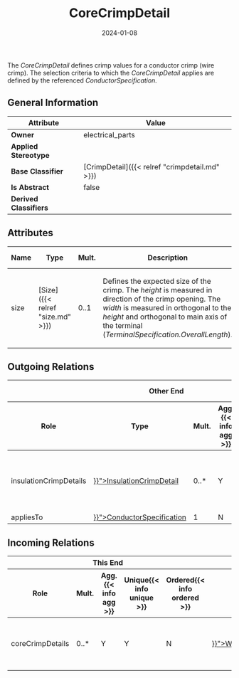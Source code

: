 ﻿---
title: CoreCrimpDetail
toc: false
type: specs
date: "2024-01-08"
draft: false
specification: VEC
version: 2.1.0
documentType: "Recommendation"
elementType: Class
classes:
  - CoreCrimpDetail
menu_name: vec-2.1.0
---
<p> The <i>CoreCrimpDetail </i>defines crimp values for a conductor crimp (wire crimp). The selection criteria to which the <i>CoreCrimpDetail </i>applies are defined by the referenced <i>ConductorSpecification.</i>      </p>

## General Information

| Attribute               | Value |
|-------------------------|-------|
| **Owner**               | electrical_parts |
| **Applied Stereotype**  |   |
| **Base Classifier**     | [CrimpDetail]({{< relref "crimpdetail.md" >}})<br/>  |
| **Is Abstract**         | false |
| **Derived Classifiers** |   |

## Attributes
|  Name  |  Type  |  Mult.  |  Description  |  Owning Classifier  |
|--------|--------|---------|---------------|--------------|
|size| [Size]({{< relref "size.md" >}}) | 0..1 | <p> Defines the expected size of the crimp. The <i>height</i> is measured in direction of the crimp opening. The <i>width</i> is measured in orthogonal to the <i>height</i> and orthogonal to main axis of the terminal (<i>TerminalSpecification.OverallLength</i>).      </p> | [CrimpDetail]({{< relref "crimpdetail.md" >}}) |

## Outgoing Relations
<table>
    <thead>
        <tr>
           <th colspan="6">Other End</th>
           <th colspan="1">This End</th>
           <th colspan="1">General</th>
        </tr>
        <tr>
           <th>Role</th>
           <th>Type</th>
           <th>Mult.</th>
           <th>Agg.{{< info agg >}}</th>
           <th>Unique{{< info unique >}}</th>
           <th>Ordered{{< info ordered >}}</th>
           <th>Mult.</th>
           <th>Description</th>
        </tr>
    <thead>
    <tbody>
    <tr>
        <td>insulationCrimpDetails</td>
        <td><a href="{{< relref "insulationcrimpdetail.md" >}}">InsulationCrimpDetail</a></td>
        <td>0..*</td>
        <td>Y</td>
        <td>Y</td>
        <td>N</td>
        <td>1</td>
        <td><p> Defines the different <i>InsulationCrimpDetails </i>that are valid combinations for this <i>CoreCrimpDetail.</i>      </p></td>
    </tr>
    <tr>
        <td>appliesTo</td>
        <td><a href="{{< relref "conductorspecification.md" >}}">ConductorSpecification</a></td>
        <td>1</td>
        <td>N</td>
        <td>Y</td>
        <td>N</td>
        <td></td>
        <td></td>
    </tr>
    </tbody>
</table>

##  Incoming Relations
<table>
    <thead>
        <tr>
           <th colspan="5">This End</th>
           <th colspan="2">Other End</th>
           <th colspan="1">General</th>
        </tr>
        <tr>
           <th>Role</th>
           <th>Mult.</th>
           <th>Agg.{{< info agg >}}</th>
           <th>Unique{{< info unique >}}</th>
           <th>Ordered{{< info ordered >}}</th>
           <th>Type</th>
           <th>Mult.</th>
           <th>Description</th>
        </tr>
    <thead>
    <tbody>
    <tr>
        <td>coreCrimpDetails</td>
        <td>0..*</td>
        <td>Y</td>
        <td>Y</td>
        <td>N</td>
        <td><a href="{{< relref "wirereceptionspecification.md" >}}">WireReceptionSpecification</a></td>
        <td>1</td>
        <td><p> Defines the <i>CrimpDetails</i> for this WireReception.      </p></td>
    </tr>
    </tbody>
</table>



